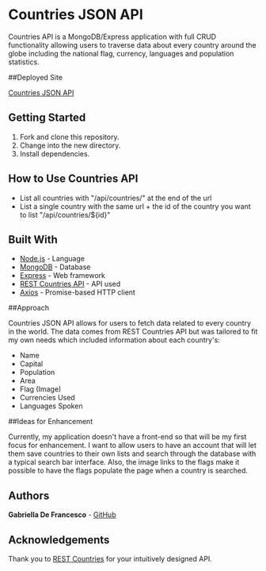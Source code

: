 # Countries JSON API

Countries API is a MongoDB/Express application with full CRUD functionality allowing users to traverse data about every country around the globe including the national flag, currency, languages and population statistics.

##Deployed Site

[Countries JSON API](https://salty-headland-45299.herokuapp.com/api/countries/)

## Getting Started

1. Fork and clone this repository.
2. Change into the new directory.
3. Install dependencies.

## How to Use Countries API

- List all countries with "/api/countries/" at the end of the url
- List a single country with the same url + the id of the country you want to list "/api/countries/${id}"

## Built With

- [Node.js](https://nodejs.org/en/) - Language
- [MongoDB](https://www.mongodb.com/) - Database
- [Express](https://expressjs.com/) - Web framework
- [REST Countries API](https://restcountries.eu/#api-endpoints-all) - API used
- [Axios](https://github.com/axios/axios) - Promise-based HTTP client

##Approach

Countries JSON API allows for users to fetch data related to every country in the world. The data comes from REST Countries API but was tailored to fit my own needs which included information about each country's:
- Name
- Capital
- Population
- Area
- Flag (Image)
- Currencies Used
- Languages Spoken

##Ideas for Enhancement

Currently, my application doesn't have a front-end so that will be my first focus for enhancement. I want to allow users to have an account that will let them save countries to their own lists and search through the database with a typical search bar interface. Also, the image links to the flags make it possible to have the flags populate the page when a country is searched.

## Authors

**Gabriella De Francesco** - [GitHub](https://github.com/gabriella1177)

## Acknowledgements
Thank you to [REST Countries](https://restcountries.eu/#api-endpoints-all) for your intuitively designed API.